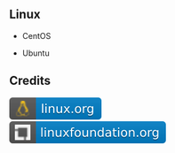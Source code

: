 Linux
-----

- CentOS

- Ubuntu

Credits
-------
[![image](
Credits/linux.org.svg)](https://linux.org/)  
[![image](
Credits/linuxfoundation.org.svg)](https://linuxfoundation.org/)